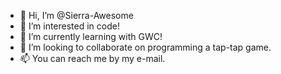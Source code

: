 - 👋 Hi, I’m @Sierra-Awesome
- 👀 I’m interested in code!
- 🌱 I’m currently learning with GWC!
- 💞️ I’m looking to collaborate on programming a tap-tap game.
- 📫 You can reach me by my e-mail.

<!---
Sierra-Awesome/Sierra-Awesome is a ✨ special ✨ repository because its `README.md` (this file) appears on your GitHub profile.
You can click the Preview link to take a look at your changes.
--->
